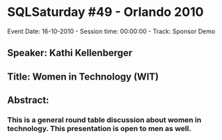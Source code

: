 # SQLSaturday #49 - Orlando 2010
Event Date: 16-10-2010 - Session time: 00:00:00 - Track: Sponsor Demo
## Speaker: Kathi Kellenberger
## Title: Women in Technology (WIT)
## Abstract:
### This is a general round table discussion about women in technology. This presentation is open to men as well. 

